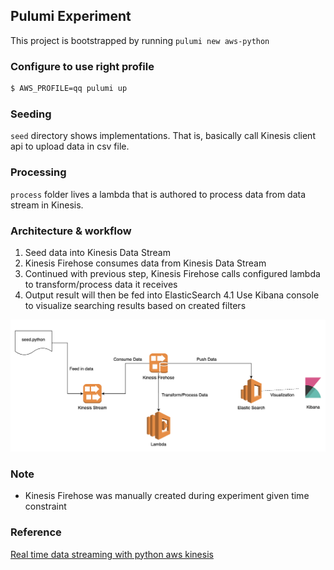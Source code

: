 ## Pulumi Experiment

This project is bootstrapped by running `pulumi new aws-python`

### Configure to use right profile

```sh
$ AWS_PROFILE=qq pulumi up
```

### Seeding

`seed` directory shows implementations. That is, basically call Kinesis client api to upload data in csv file.

### Processing

`process` folder lives a lambda that is authored to process data from data stream in Kinesis.

### Architecture & workflow

1. Seed data into Kinesis Data Stream
2. Kinesis Firehose consumes data from Kinesis Data Stream
3. Continued with previous step, Kinesis Firehose calls configured lambda to transform/process data it receives
4. Output result will then be fed into ElasticSearch
  4.1 Use Kibana console to visualize searching results based on created filters

![kinesis-es](kinesis-es.png)

### Note

- Kinesis Firehose was manually created during experiment given time constraint

### Reference

[Real time data streaming with python aws kinesis](https://medium.com/swlh/real-time-data-streaming-with-python-aws-kinesis-how-to-part-1-cd56feb6fd0f)
